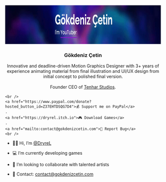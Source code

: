 <!-- PROFILE LOGO -->
<br />
<p align="center">
  <a href="https://github.com/DryreL/">
    <img src="assets/img/Banner.gif" alt="Banner" width="1250" height="125">
  </a>

  <h3 align="center">Gökdeniz Çetin</h3>

  <p align="center">
    Innovative and deadline-driven Motion Graphics Designer with 3+ years of experience animating material from final illustration and UI/UX design from initial concept to polished final version.
	<br />
	<br />
	Founder CEO of <a href="https://tenharstudios.wordpress.com">Tenhar Studios</a>.
	
	
	<br />
	<a href="https://www.paypal.com/donate?hosted_button_id=Z37EHTDSQG7D4">💰 Support me on PayPal</a>
    ·
	<a href="https://dryrel.itch.io">🎮 Download Games</a>
    ·
    <a href="mailto:contact@gokdenizcetin.com">🔴 Report Bug</a>
	<br />

- 👦🏻 Hi, I’m <a href="#">@DryreL</a>
- 💻 I’m currently developing games
- 💜 I’m looking to collaborate with talented artists
- 📧 Contact: contact@gokdenizcetin.com

  </p>
</p>

<!---
DryreL/DryreL is a ✨ special ✨ repository because its `README.md` (this file) appears on your GitHub profile.
You can click the Preview link to take a look at your changes.
--->
